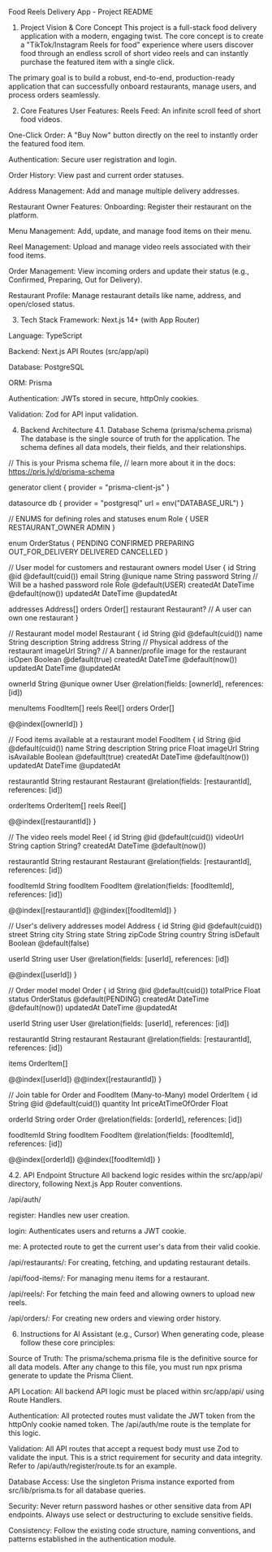 Food Reels Delivery App - Project README
1. Project Vision & Core Concept
This project is a full-stack food delivery application with a modern, engaging twist. The core concept is to create a "TikTok/Instagram Reels for food" experience where users discover food through an endless scroll of short video reels and can instantly purchase the featured item with a single click.

The primary goal is to build a robust, end-to-end, production-ready application that can successfully onboard restaurants, manage users, and process orders seamlessly.

2. Core Features
User Features:
Reels Feed: An infinite scroll feed of short food videos.

One-Click Order: A "Buy Now" button directly on the reel to instantly order the featured food item.

Authentication: Secure user registration and login.

Order History: View past and current order statuses.

Address Management: Add and manage multiple delivery addresses.

Restaurant Owner Features:
Onboarding: Register their restaurant on the platform.

Menu Management: Add, update, and manage food items on their menu.

Reel Management: Upload and manage video reels associated with their food items.

Order Management: View incoming orders and update their status (e.g., Confirmed, Preparing, Out for Delivery).

Restaurant Profile: Manage restaurant details like name, address, and open/closed status.

3. Tech Stack
Framework: Next.js 14+ (with App Router)

Language: TypeScript

Backend: Next.js API Routes (src/app/api)

Database: PostgreSQL

ORM: Prisma

Authentication: JWTs stored in secure, httpOnly cookies.

Validation: Zod for API input validation.

4. Backend Architecture
4.1. Database Schema (prisma/schema.prisma)
The database is the single source of truth for the application. The schema defines all data models, their fields, and their relationships.

// This is your Prisma schema file,
// learn more about it in the docs: https://pris.ly/d/prisma-schema

generator client {
  provider = "prisma-client-js"
}

datasource db {
  provider = "postgresql"
  url      = env("DATABASE_URL")
}

// ENUMS for defining roles and statuses
enum Role {
  USER
  RESTAURANT_OWNER
  ADMIN
}

enum OrderStatus {
  PENDING
  CONFIRMED
  PREPARING
  OUT_FOR_DELIVERY
  DELIVERED
  CANCELLED
}

// User model for customers and restaurant owners
model User {
  id        String    @id @default(cuid())
  email     String    @unique
  name      String
  password  String // Will be a hashed password
  role      Role      @default(USER)
  createdAt DateTime  @default(now())
  updatedAt DateTime  @updatedAt

  addresses   Address[]
  orders      Order[]
  restaurant  Restaurant? // A user can own one restaurant
}

// Restaurant model
model Restaurant {
  id            String    @id @default(cuid())
  name          String
  description   String
  address       String    // Physical address of the restaurant
  imageUrl      String?   // A banner/profile image for the restaurant
  isOpen        Boolean   @default(true)
  createdAt     DateTime  @default(now())
  updatedAt     DateTime  @updatedAt

  ownerId       String    @unique
  owner         User      @relation(fields: [ownerId], references: [id])

  menuItems     FoodItem[]
  reels         Reel[]
  orders        Order[]

  @@index([ownerId])
}

// Food items available at a restaurant
model FoodItem {
  id            String    @id @default(cuid())
  name          String
  description   String
  price         Float
  imageUrl      String
  isAvailable   Boolean   @default(true)
  createdAt     DateTime  @default(now())
  updatedAt     DateTime  @updatedAt

  restaurantId  String
  restaurant    Restaurant @relation(fields: [restaurantId], references: [id])

  orderItems    OrderItem[]
  reels         Reel[]

  @@index([restaurantId])
}

// The video reels
model Reel {
  id            String    @id @default(cuid())
  videoUrl      String
  caption       String?
  createdAt     DateTime  @default(now())

  restaurantId  String
  restaurant    Restaurant @relation(fields: [restaurantId], references: [id])

  foodItemId    String
  foodItem      FoodItem  @relation(fields: [foodItemId], references: [id])

  @@index([restaurantId])
  @@index([foodItemId])
}

// User's delivery addresses
model Address {
  id        String    @id @default(cuid())
  street    String
  city      String
  state     String
  zipCode   String
  country   String
  isDefault Boolean   @default(false)

  userId    String
  user      User      @relation(fields: [userId], references: [id])

  @@index([userId])
}

// Order model
model Order {
  id            String      @id @default(cuid())
  totalPrice    Float
  status        OrderStatus @default(PENDING)
  createdAt     DateTime    @default(now())
  updatedAt     DateTime    @updatedAt

  userId        String
  user          User        @relation(fields: [userId], references: [id])

  restaurantId  String
  restaurant    Restaurant  @relation(fields: [restaurantId], references: [id])

  items         OrderItem[]

  @@index([userId])
  @@index([restaurantId])
}

// Join table for Order and FoodItem (Many-to-Many)
model OrderItem {
  id        String @id @default(cuid())
  quantity  Int
  priceAtTimeOfOrder Float

  orderId   String
  order     Order  @relation(fields: [orderId], references: [id])

  foodItemId String
  foodItem   FoodItem @relation(fields: [foodItemId], references: [id])

  @@index([orderId])
  @@index([foodItemId])
}

4.2. API Endpoint Structure
All backend logic resides within the src/app/api/ directory, following Next.js App Router conventions.

/api/auth/

register: Handles new user creation.

login: Authenticates users and returns a JWT cookie.

me: A protected route to get the current user's data from their valid cookie.

/api/restaurants/: For creating, fetching, and updating restaurant details.

/api/food-items/: For managing menu items for a restaurant.

/api/reels/: For fetching the main feed and allowing owners to upload new reels.

/api/orders/: For creating new orders and viewing order history.

6. Instructions for AI Assistant (e.g., Cursor)
When generating code, please follow these core principles:

Source of Truth: The prisma/schema.prisma file is the definitive source for all data models. After any change to this file, you must run npx prisma generate to update the Prisma Client.

API Location: All backend API logic must be placed within src/app/api/ using Route Handlers.

Authentication: All protected routes must validate the JWT token from the httpOnly cookie named token. The /api/auth/me route is the template for this logic.

Validation: All API routes that accept a request body must use Zod to validate the input. This is a strict requirement for security and data integrity. Refer to /api/auth/register/route.ts for an example.

Database Access: Use the singleton Prisma instance exported from src/lib/prisma.ts for all database queries.

Security: Never return password hashes or other sensitive data from API endpoints. Always use select or destructuring to exclude sensitive fields.

Consistency: Follow the existing code structure, naming conventions, and patterns established in the authentication module.